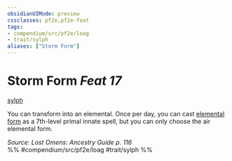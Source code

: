 ```yaml
---
obsidianUIMode: preview
cssclasses: pf2e,pf2e-feat
tags:
- compendium/src/pf2e/loag
- trait/sylph
aliases: ["Storm Form"]
---
```

# Storm Form  *Feat 17*  
[sylph](rules/traits/sylph-b2.md "Sylph Ancestry & Heritage Trait")  


You can transform into an elemental. Once per day, you can cast [elemental form](compendium/spells/elemental-form.md) as a 7th-level primal innate spell, but you can only choose the air elemental form.

*Source: Lost Omens: Ancestry Guide p. 116*  
%% #compendium/src/pf2e/loag #trait/sylph %%